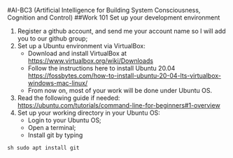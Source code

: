 #AI-BC3 (Artificial Intelligence for Building System Consciousness, Cognition and Control)
##Work 101 Set up your development environment

1. Register a github account, and send me your account name so I will add you to our github group;
2. Set up a Ubuntu environment via VirtualBox:
	- Download and install VirtualBox at https://www.virtualbox.org/wiki/Downloads
	- Follow the instructions here to install Ubuntu 20.04 https://fossbytes.com/how-to-install-ubuntu-20-04-lts-virtualbox-windows-mac-linux/
	- From now on, most of your work will be done under Ubuntu OS.
3. Read the following guide if needed: https://ubuntu.com/tutorials/command-line-for-beginners#1-overview
4. Set up your working directory in your Ubuntu OS:
	- Login to your Ubuntu OS;
	- Open a terminal;
	- Install git by typing

``sh
sudo apt install git
``